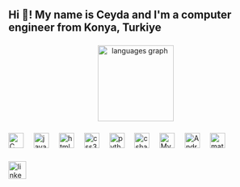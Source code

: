 <h2 align="left">Hi 👋! My name is Ceyda and I'm a computer engineer from Konya, Turkiye</h2>

###

<div align="center">
 <!--<img src="https://github-readme-stats.vercel.app/api?username=xceycey&hide_title=false&hide_rank=false&show_icons=true&include_all_commits=true&count_private=true&disable_animations=false&theme=dracula&locale=en&hide_border=false" height="150" alt="stats graph"  />
 -->
  <img src="https://github-readme-stats.vercel.app/api/top-langs/?username=xceycey&locale=en&hide_title=false&layout=compact&card_width=344&langs_count=5&theme=dracula&hide_border=false" height="150" alt="languages graph" /> 
  
###


###

<div align="left">
  <img src="https://profilinator.rishav.dev/skills-assets/c-original.svg" alt="C" height="30" />
  <img width="12" />
  <img src="https://cdn.jsdelivr.net/gh/devicons/devicon/icons/javascript/javascript-original.svg" height="30" alt="javascript logo"  />
  <img width="12" />
  <img src="https://cdn.jsdelivr.net/gh/devicons/devicon/icons/html5/html5-original.svg" height="30" alt="html5 logo"  />
  <img width="12" />
  <img src="https://cdn.jsdelivr.net/gh/devicons/devicon/icons/css3/css3-original.svg" height="30" alt="css3 logo"  />
  <img width="12" />
  <img src="https://cdn.jsdelivr.net/gh/devicons/devicon/icons/python/python-original.svg" height="30" alt="python logo"  />
  <img width="12" />
  <img src="https://cdn.jsdelivr.net/gh/devicons/devicon/icons/csharp/csharp-original.svg" height="30" alt="csharp logo"  />
  <img width="12" />
  <img src="https://profilinator.rishav.dev/skills-assets/mysql-original-wordmark.svg" alt="MySQL" height="30" />
  <img width="12" />
  <img src="https://profilinator.rishav.dev/skills-assets/android-original-wordmark.svg" alt="Android" height="30" />
  <img width="12" />
  <img src="https://upload.wikimedia.org/wikipedia/commons/2/21/Matlab_Logo.png" alt="matlab" height="30"/>
 
  
</div>

###

<div align="left">
  
 <a href="https://www.linkedin.com/in/ceyda-ceylan-230525252/"> <img src="https://img.shields.io/static/v1?message=LinkedIn&logo=linkedin&label=&color=0077B5&logoColor=white&labelColor=&style=for-the-badge" height="35" alt="linkedin logo"  /></a>
</div>

###
